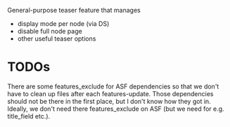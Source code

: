 General-purpose teaser feature that manages

- display mode per node (via DS)
- disable full node page
- other useful teaser options

# TODOs

There are some features_exclude for ASF dependencies so that we don't have to clean up files after each features-update. Those dependencies should not be there in the first place, but I don't know how they got in. Ideally, we don't need there features_exclude on ASF (but we need for e.g. title_field etc.).